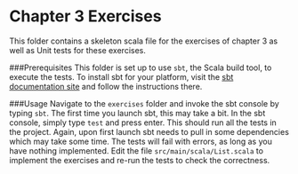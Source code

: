 # Chapter 3 Exercises
This folder contains a skeleton scala file for the exercises of chapter 3
as well as Unit tests for these exercises.

###Prerequisites
This folder is set up to use `sbt`, the Scala build tool, to execute the tests.
To install sbt for your platform, visit the [sbt documentation site](http://www.scala-sbt.org/release/tutorial/Setup.html)
and follow the instructions there.

###Usage
Navigate to the `exercises` folder and invoke the sbt console by typing `sbt`.
The first time you launch sbt, this may take a bit.
In the sbt console, simply type `test` and press enter.
This should run all the tests in the project.
Again, upon first launch sbt needs to pull in some dependencies which may take some time.
The tests will fail with errors, as long as you have nothing implemented.
Edit the file `src/main/scala/List.scala` to implement the exercises and re-run the
tests to check the correctness.
